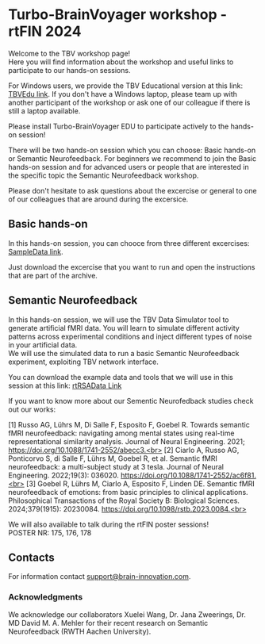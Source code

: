 # Turbo-BrainVoyager workshop - rtFIN 2024


Welcome to the TBV workshop page!<br> Here you will find information about the workshop and useful links to participate to our hands-on sessions.

For Windows users, we provide the TBV Educational version at this link: [TBVEdu link](https://download.brainvoyager.com/tbv/setup_tbvedu-v4.4.8_win-x64.exe).
If you don't have a Windows laptop, please team up with another participant of the workshop or ask one of our colleague if there is still a laptop available.

Please install Turbo-BrainVoyager EDU to participate actively to the hands-on session!

There will be two hands-on session which you can choose: Basic hands-on or Semantic Neurofeedback.
For beginners we recommend to join the Basic hands-on session and for advanced users or people that are interested in the specific topic the Semantic Neurofeedback workshop.

Please don't hesitate to ask questions about the excercise or general to one of our colleagues that are around during the excersice.

## Basic hands-on 

In this hands-on session, you can chooce from three different excercises: [SampleData link](https://brainvoyager.com/tbv/sampledata/index.html).

Just download the excercise that you want to run and open the instructions that are part of the archive.

## Semantic Neurofeedback

In this hands-on session, we will use the TBV Data Simulator tool to generate artificial fMRI data. You will learn to simulate different activity patterns across experimental conditions and inject different types of noise in your artificial data.<br>
We will use the simulated data to run a basic Semantic Neurofeedback experiment, exploiting TBV network interface.

You can download the example data and tools that we will use in this session at this link: [rtRSAData Link](https://sharecenter.brainvoyager.com/s/ptYe4wdTbSm2XRb)

If you want to know more about our Sementic Neurofedback studies check out our works:<br>

[1] 	Russo AG, Lührs M, Di Salle F, Esposito F, Goebel R. Towards semantic fMRI neurofeedback: navigating among mental states using real-time representational similarity analysis. Journal of Neural Engineering. 2021; https://doi.org/10.1088/1741-2552/abecc3.<br>
[2] 	Ciarlo A, Russo AG, Ponticorvo S, di Salle F, Lührs M, Goebel R, et al. Semantic fMRI neurofeedback: a multi-subject study at 3 tesla. Journal of Neural Engineering. 2022;19(3): 036020. https://doi.org/10.1088/1741-2552/ac6f81.<br>
[3] 	Goebel R, Lührs M, Ciarlo A, Esposito F, Linden DE. Semantic fMRI neurofeedback of emotions: from basic principles to clinical applications. Philosophical Transactions of the Royal Society B: Biological Sciences. 2024;379(1915): 20230084. https://doi.org/10.1098/rstb.2023.0084.<br>

We will also available to talk during the rtFIN poster sessions!<br>
POSTER NR: 175, 176, 178 


## Contacts

For information contact support@brain-innovation.com.


### Acknowledgments
We acknowledge our collaborators Xuelei Wang, Dr. Jana Zweerings, Dr. MD David M. A. Mehler for their recent research on Semantic Neurofeedback
(RWTH Aachen University).









